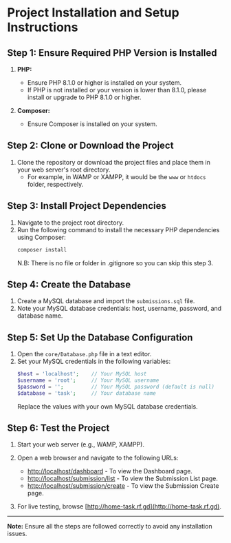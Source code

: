# Project Installation and Setup Instructions

## Step 1: Ensure Required PHP Version is Installed

1. **PHP:**

   - Ensure PHP 8.1.0 or higher is installed on your system.
   - If PHP is not installed or your version is lower than 8.1.0, please install or upgrade to PHP 8.1.0 or higher.

2. **Composer:**
   - Ensure Composer is installed on your system.

## Step 2: Clone or Download the Project

1. Clone the repository or download the project files and place them in your web server's root directory.
   - For example, in WAMP or XAMPP, it would be the `www` or `htdocs` folder, respectively.

## Step 3: Install Project Dependencies

1. Navigate to the project root directory.
2. Run the following command to install the necessary PHP dependencies using Composer:
   ```bash
   composer install
   ```
   N.B: There is no file or folder in .gitignore so you can skip this step 3.

## Step 4: Create the Database

1. Create a MySQL database and import the `submissions.sql` file.
2. Note your MySQL database credentials: host, username, password, and database name.

## Step 5: Set Up the Database Configuration

1. Open the `core/Database.php` file in a text editor.
2. Set your MySQL credentials in the following variables:
   ```php
   $host = 'localhost';    // Your MySQL host
   $username = 'root';     // Your MySQL username
   $password = '';         // Your MySQL password (default is null)
   $database = 'task';     // Your database name
   ```
   Replace the values with your own MySQL database credentials.

## Step 6: Test the Project

1. Start your web server (e.g., WAMP, XAMPP).
2. Open a web browser and navigate to the following URLs:

   - [http://localhost/dashboard](http://localhost/dashboard) - To view the Dashboard page.
   - [http://localhost/submission/list](http://localhost/submission/list) - To view the Submission List page.
   - [http://localhost/submission/create](http://localhost/submission/create) - To view the Submission Create page.

3. For live testing, browse [http://home-task.rf.gd](http://home-task.rf.gd).

---

**Note:** Ensure all the steps are followed correctly to avoid any installation issues.
